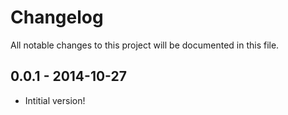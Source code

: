 # Changelog

All notable changes to this project will be documented in this file.

## 0.0.1 - 2014-10-27

* Intitial version!
